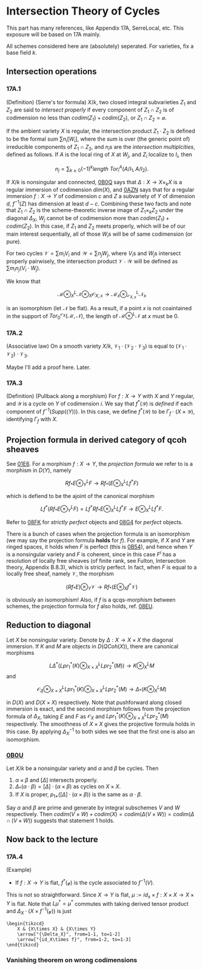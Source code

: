 # Intersection Theory of Cycles

This part has many references, like Appendix 17A, SerreLocal, etc. This exposure will be based on 17A mainly.

All schemes considered here are (absolutely) seperated. For varieties, fix a base field $k$.

## Intersection operations

### 17A.1 
(Definition) (Serre's tor formula) $X/k$, two closed integral subvarieties $Z_1$ and $Z_2$ are said to *intersect properly* if every component of $Z_1\cap Z_2$ is of codimension no less than $codim(Z_1)+codim(Z_2)$, or $Z_1\cap Z_2=\varnothing$.

If the ambient variety $X$ is regular, the intersection product $Z_1\cdot Z_2$ is defined to be the formal sum $\sum n_i[W_i]$, where the sum is over (the generic point of) irreducible components of $Z_1\cap Z_2$, and $n_i$s are the *intersection multiplcities*, defined as follows. If $A$ is the local ring of $X$ at $W_j$, and $Z_i$ localize to $I_i$, then

$$ n_j=\sum_{k\geq 0}(-1)^k length\ Tor_i^A(A/I_1,A/I_2). $$

If $X/k$ is nonsingular and connected, [0B0Q](https://stacks.math.columbia.edu/tag/0B0Q) says that $\Delta:X\rightarrow X\times_k X$ is a regular immersion of codimension $dim(X)$, and [0AZN](https://stacks.math.columbia.edu/tag/0AZN) says that for a regular immersion $f:X\rightarrow Y$ of codimension $c$ and $Z$ a subvariety of $Y$ of dimension $d$, $f^{-1}(Z)$ has dimension at least $d-c$. Combining these two facts and note that $Z_1\cap Z_2$ is the scheme-theoretic inverse image of $Z_1\times_k Z_2$ under the diagonal $\Delta_X$, $W_j$ cannot be of codimension more than $codim(Z_1)+codim(Z_2)$. In this case, if $Z_1$ and $Z_2$ meets properly, which will be of our main interest sequentially, all of those $W_i$s will be of same codimension (or pure).

For two cycles $\mathcal{V}=\sum m_iV_i$ and $\mathcal{W}=\sum n_jW_j$, where $V_i$s and $W_j$s intersect properly pairwisely, the intersection product $\mathcal{V}\cdot\mathcal{W}$ will be defined as $\sum m_in_j(V_i\cdot W_j)$.

We know that 

$$ \mathcal{M}\otimes_X^L\mathcal{N}\otimes_X\mathcal{O}_{X,x}\rightarrow \mathcal{M}_x\otimes_{\mathcal{O}_{X,x}}^L\mathcal{N}_x $$

is an isomorphism (let $\mathcal{N}$ be flat). As a result, if a point $x$ is not coaintained in the support of $Tor_0^{\mathcal{O}_X}(\mathcal{M},\mathcal{N})$, the length of $\mathcal{M}\otimes^L\mathcal{N}$ at $x$ must be $0$.

### 17A.2 
(Associative law) On a smooth variety $X/k$, $\mathcal{V}_1\cdot (\mathcal{V}_2\cdot\mathcal{V}_3)$ is equal to $(\mathcal{V}_1\cdot\mathcal{V}_2)\cdot\mathcal{V}_3$.

Maybe I'll add a proof here. Later.

### 17A.3
(Definition) (Pullback along a morphism) For $f:X\rightarrow Y$ with $X$ and $Y$ regular, and $\mathcal{Y}$ is a cycle on $Y$ of codimension $i$. We say that $f^*(\mathcal{Y})$ is *defined* if each component of $f^{-1}(Supp(\mathcal(Y)))$. In this case, we define $f^*(\mathcal{Y})$ to be $\Gamma_f\cdot(X\times\mathcal{Y})$, identifying $\Gamma_f$ with $X$. 

## Projection formula in derived category of qcoh sheaves
See [01E6](https://stacks.math.columbia.edu/tag/01E6). For a morphism $f:X\rightarrow Y$, the *projection formula* we refer to is a morphism in $D(Y)$, namely

$$ Rf_*E\otimes_Y^L F\rightarrow Rf_*(E\otimes_X^L Lf^*F) $$

which is defiend to be the ajoint of the canonical morphism

$$ Lf^*(Rf_*E\otimes_Y^L F)=Lf^*Rf_*E\otimes_X^L Lf^*F\rightarrow E\otimes_X^L Lf^*F. $$

Refer to [08FK](https://stacks.math.columbia.edu/tag/08FK) for *strictly perfect* objects and [08G4](https://stacks.math.columbia.edu/tag/08G4) for *perfect* objects.

There is a bunch of cases when the projection formula is an isomorphism (we may say the projection formula **holds** for $f$). For example, if $X$ and $Y$ are ringed spaces, it holds when $F$ is perfect (this is [0B54](https://stacks.math.columbia.edu/tag/0B54)), and hence when $Y$ is a nonsingular variety and $F$ is coherent, since in this case $F^i$ has a resolution of locally free sheaves (of finite rank, see Fulton, Intersection theory, Appendix B.8.3), which is stricly perfect. In fact, when $F$ is equal to a locally free sheaf, namely $\mathcal{V}$, the morphism 

$$ (Rf_*E)\otimes_Y\mathcal{V}\rightarrow Rf_*(E\otimes_X f^*\mathcal{V}) $$

is obviously an isomorphism! Also, if $f$ is a qcqs-morphism between schemes, the projection formula for $f$ also holds, ref. [08EU](https://stacks.math.columbia.edu/tag/08EU).

## Reduction to diagonal
Let $X$ be nonsingular variety. Denote by $\Delta:X\rightarrow X\times X$ the diagonal immersion. If $K$ and $M$ are objects in $D(QCoh(X))$, there are canonical morphisms

$$ L\Delta^*(Lpr_1^*(K)\otimes_{X\times X}^L Lpr_2^*(M))\rightarrow K\otimes_X^L M $$ and 

$$ \mathcal{O}_\Delta\otimes_{X\times X}^L Lpr_1^*(K)\otimes_{X\times X}^L Lpr_2^*(M)\rightarrow\Delta_*(K\otimes_X^L M) $$

in $D(X)$ and $D(X\times X)$ respectively. Note that pushforward along closed immersion is exact, and the second morphism follows from the projection formula of $\Delta_X$, taking $E$ and $F$ as $\mathcal{O}_X$ and $Lpr_1^*(K)\otimes_{X\times X}^L Lpr_2^*(M)$ respectively. The smoothness of $X\times X$ gives the projective formula holds in this case. By applying $\Delta_X^{-1}$ to both sides we see that the first one is also an isomorphism.

### [0B0U](https://stacks.math.columbia.edu/tag/0B0U)
Let $X/k$ be a nonsingular variety and $\alpha$ and $\beta$ be cycles. Then

1. $\alpha\times\beta$ and $[\Delta]$ intersects properly. 
2. $\Delta_*(\alpha\cdot\beta)=[\Delta]\cdot(\alpha\times\beta)$ as cycles on $X\times X$.
3. If $X$ is proper, $p_{1*}([\Delta]\cdot(\alpha\times\beta))$ is the same as $\alpha\cdot\beta$.

Say $\alpha$ and $\beta$ are prime and generate by integral subschemes $V$ and $W$ respectively. Then $codim(V\times W)+codim(X)=codim(\Delta(V\times W))=codim(\Delta\cap (V\times W))$ suggests that statement 1 holds.

## Now back to the lecture

### 17A.4
(Example) 

- If $f:X\rightarrow Y$ is flat, $f^*(\mathcal{y})$ is the cycle associated to $f^{-1}(V)$.

This is not so straightforward. Since $X\rightarrow Y$ is flat, $\mu:=id_x\times f:X\times X\rightarrow X\times Y$ is flat. Note that $L\mu^*=\mu^*$ commutes with taking derived tensor product and $\Delta_X\cdot(X\times f^{-1}(\mathcal{y}))$ is just

```rawlatex
\begin{tikzcd}
	X & {X\times X} & {X\times Y}
	\arrow["{\Delta_X}", from=1-1, to=1-2]
	\arrow["{id_X\times f}", from=1-2, to=1-3]
\end{tikzcd}
```

### Vanishing theorem on wrong codimensions
